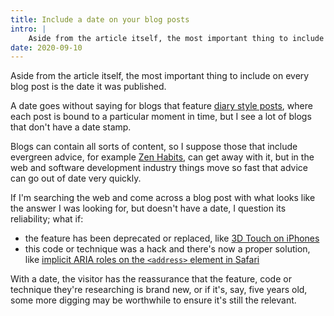 ```yaml
---
title: Include a date on your blog posts
intro: |
    Aside from the article itself, the most important thing to include on every blog post you write is the date published.
date: 2020-09-10
---
```


Aside from the article itself, the most important thing to include on every blog post is the date it was published.

A date goes without saying for blogs that feature [diary style posts](/blog/saying-goodbye-to-uk-government), where each post is bound to a particular moment in time, but I see a lot of blogs that don't have a date stamp.

Blogs can contain all sorts of content, so I suppose those that include evergreen advice, for example [Zen Habits](https://zenhabits.net/), can get away with it, but in the web and software development industry things move so fast that advice can go out of date very quickly.

If I'm searching the web and come across a blog post with what looks like the answer I was looking for, but doesn't have a date, I question its reliability; what if:

- the feature has been deprecated or replaced, like [3D Touch on iPhones](http://localhost:3000/blog/looks-like-3d-touch-is-going-away)
- this code or technique was a hack and there's now a proper solution, like [implicit ARIA roles on the `<address>` element in Safari](/blog/using-address-in-html-wont-be-problematic-for-much-longer)

With a date, the visitor has the reassurance that the feature, code or technique they're researching is brand new, or if it's, say, five years old, some more digging may be worthwhile to ensure it's still the relevant.
